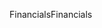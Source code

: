 <span data-ttu-id="1e5a7-101">Financials</span><span class="sxs-lookup"><span data-stu-id="1e5a7-101">Financials</span></span>
